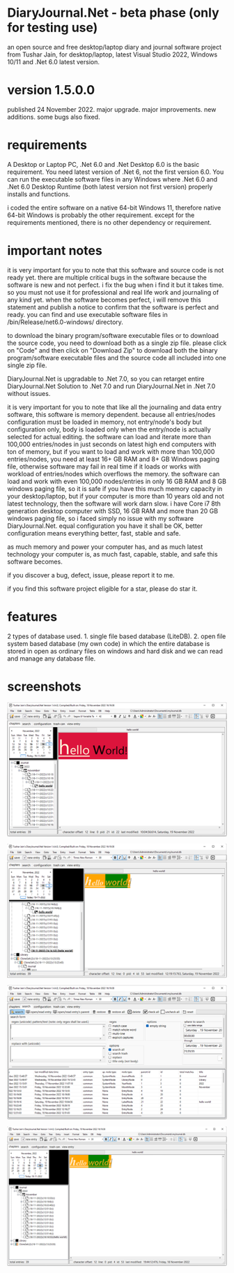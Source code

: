 # DiaryJournal.Net - beta phase (only for testing use)
 an open source and free desktop/laptop diary and journal software project from Tushar Jain, for desktop/laptop, latest Visual Studio 2022, Windows 10/11 and .Net 6.0 latest version.

# version 1.5.0.0
published 24 November 2022. major upgrade. major improvements. new additions. some bugs also fixed.

# requirements
A Desktop or Laptop PC, .Net 6.0 and .Net Desktop 6.0 is the basic requirement. You need latest version of .Net 6, not the first version 6.0. You can run the executable software files in any Windows where .Net 6.0 and .Net 6.0 Desktop Runtime (both latest version not first version) properly installs and functions.

i coded the entire software on a native 64-bit Windows 11, therefore native 64-bit Windows is probably the other requirement. except for the requirements mentioned, there is no other dependency or requirement.

# important notes
it is very important for you to note that this software and source code is not ready yet. there are multiple critical bugs in the software because the software is new and not perfect. i fix the bug when i find it but it takes time. so you must not use it for professional and real life work and journaling of any kind yet. when the software becomes perfect, i will remove this statement and publish a notice to confirm that the software is perfect and ready.
you can find and use executable software files in /bin/Release/net6.0-windows/ directory.

to download the binary program/software executable files or to download the source code, you need to download both as a single zip file. please click on "Code" and then click on "Download Zip" to download both the binary program/software executable files and the source code all included into one single zip file.

DiaryJournal.Net is upgradable to .Net 7.0, so you can retarget entire DiaryJournal.Net Solution to .Net 7.0 and run DiaryJournal.Net in .Net 7.0 without issues.

it is very important for you to note that like all the journaling and data entry software, this software is memory dependent. because all entries/nodes configuration must be loaded in memory, not entry/node's body but configuration only, body is loaded only when the entry/node is actually selected for actual editing. the software can load and iterate more than 100,000 entries/nodes in just seconds on latest high end computers with ton of memory, but if you want to load and work with more than 100,000 entries/nodes, you need at least 16+ GB RAM and 8+ GB Windows paging file, otherwise software may fail in real time if it loads or works with workload of entries/nodes which overflows the memory. the software can load and work with even 100,000 nodes/entries in only 16 GB RAM and 8 GB windows paging file, so it is safe if you have this much memory capacity in your desktop/laptop, but if your computer is more than 10 years old and not latest technology, then the software will work darn slow. i have Core i7 8th generation desktop computer with SSD, 16 GB RAM and more than 20 GB windows paging file, so i faced simply no issue with my software DiaryJournal.Net. equal configuration you have it shall be OK, better configuration means everything better, fast, stable and safe.

as much memory and power your computer has, and as much latest technology your computer is, as much fast, capable, stable, and safe this software becomes.

if you discover a bug, defect, issue, please report it to me.

if you find this software project eligible for a star, please do star it.

# features
2 types of database used. 1. single file based database (LiteDB). 2. open file system based database (my own code) in which the entire database is stored in open as ordinary files on windows and hard disk and we can read and manage any database file.

# screenshots
![Alt text](/screenshot4.png?raw=false "DiaryJournal.Net screenshot")

![Alt text](/screenshot5.png?raw=false "DiaryJournal.Net screenshot")

![Alt text](/screenshot6.png?raw=false "DiaryJournal.Net screenshot")

![Alt text](/screenshot3.png?raw=false "DiaryJournal.Net screenshot")


